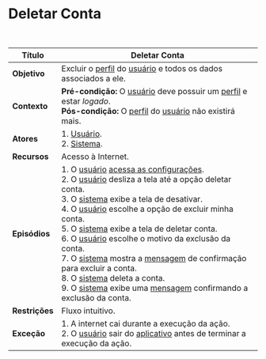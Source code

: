 # Deletar Conta

<br />

|Título|Deletar Conta|
|------|-------------|
|**Objetivo**|Excluir o [perfil](/modelagem/lexicos#perfil) do [usuário](/modelagem/lexicos#usuario) e todos os dados associados a ele.|
|**Contexto**|**Pré-condição:** O [usuário](/modelagem/lexicos#usuario) deve possuir um [perfil](/modelagem/lexicos#perfil) e estar _logado_.<br />**Pós-condição:** O [perfil](/modelagem/lexicos#perfil) do [usuário](/modelagem/lexicos#usuario) não existirá mais.|
|**Atores**|1. [Usuário](/modelagem/lexicos#usuario).<br />2. [Sistema](/modelagem/lexicos#tinder).|
|**Recursos**|Acesso à Internet.|
|**Episódios**|1. O [usuário](/modelagem/lexicos#usuario) [acessa as configurações](/modelagem/cenarios/cenario39.md).<br/>2. O [usuário](/modelagem/lexicos#usuario) desliza a tela até a opção deletar conta.<br />3. O [sistema](/modelagem/lexicos#tinder) exibe a tela de desativar.<br />4. O [usuário](/modelagem/lexicos#usuario) escolhe a opção de excluir minha conta.<br />5. O [sistema](/modelagem/lexicos#tinder) exibe a tela de deletar conta.<br />6. O [usuário](/modelagem/lexicos#usuario) escolhe o motivo da exclusão da conta.<br />7. O [sistema](/modelagem/lexicos#tinder) mostra a [mensagem](/modelagem/lexicos#mensagem) de confirmação para excluir a conta.<br />8. O [sistema](/modelagem/lexicos#tinder) deleta a conta.<br />9. O [sistema](/modelagem/lexicos#tinder) exibe uma [mensagem](/modelagem/lexicos#mensagem) confirmando a exclusão da conta.|
|**Restrições**|Fluxo intuitivo.|
|**Exceção**|1. A internet cai durante a execução da ação.<br />2. O [usuário](/modelagem/lexicos#usuario) sair do [aplicativo](/modelagem/lexicos#tinder) antes de terminar a execução da ação.|
